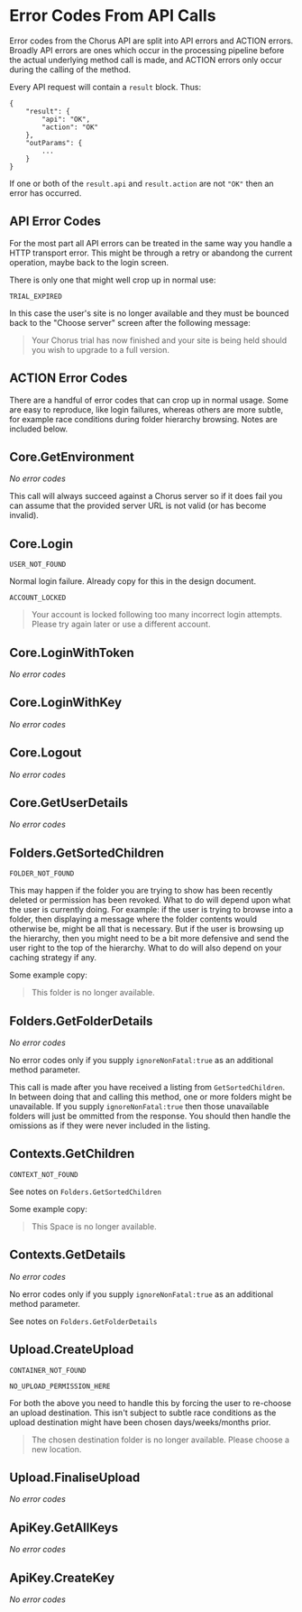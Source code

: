 # Error Codes From API Calls

Error codes from the Chorus API are split into API errors and ACTION errors. Broadly API errors are ones which occur in the processing pipeline before the actual underlying method call is made, and ACTION errors only occur during the calling of the method.

Every API request will contain a `result` block. Thus:

	{
	    "result": {
	        "api": "OK",
	        "action": "OK"
	    },
	    "outParams": {
	    	...
	    }
	}

If one or both of the `result.api` and `result.action` are not `"OK"` then an error has occurred.

## API Error Codes

For the most part all API errors can be treated in the same way you handle a HTTP transport error. This might be through a retry or abandong the current operation, maybe back to the login screen.

There is only one that might well crop up in normal use:

`TRIAL_EXPIRED`

In this case the user's site is no longer available and they must be bounced back to the "Choose server" screen after the following message:

> Your Chorus trial has now finished and your site is being held should you wish to upgrade to a full version.


## ACTION Error Codes


There are a handful of error codes that can crop up in normal usage. Some are easy to reproduce, like login failures, whereas others are more subtle, for example race conditions during folder hierarchy browsing. Notes are included below.


## Core.GetEnvironment

_No error codes_

This call will always succeed against a Chorus server so if it does fail you can assume that the provided server URL is not valid (or has become invalid).

## Core.Login

`USER_NOT_FOUND`

Normal login failure. Already copy for this in the design document.

`ACCOUNT_LOCKED`

> Your account is locked following too many incorrect login attempts. Please try again later or use a different account.


## Core.LoginWithToken

_No error codes_

## Core.LoginWithKey

_No error codes_

## Core.Logout

_No error codes_


## Core.GetUserDetails

_No error codes_

## Folders.GetSortedChildren

`FOLDER_NOT_FOUND`

This may happen if the folder you are trying to show has been recently deleted or permission has been revoked. What to do will depend upon what the user is currently doing. For example: if the user is trying to browse into a folder, then displaying a message where the folder contents would otherwise be, might be all that is necessary. But if the user is browsing up the hierarchy, then you might need to be a bit more defensive and send the user right to the top of the hierarchy. What to do will also depend on your caching strategy if any.

Some example copy:

> This folder is no longer available.


## Folders.GetFolderDetails

_No error codes_

No error codes only if you supply `ignoreNonFatal:true` as an additional method parameter.

This call is made after you have received a listing from `GetSortedChildren`. In between doing that and calling this method, one or more folders might be unavailable. If you supply `ignoreNonFatal:true` then those unavailable folders will just be ommitted from the response. You should then handle the omissions as if they were never included in the listing.


## Contexts.GetChildren

`CONTEXT_NOT_FOUND`

See notes on `Folders.GetSortedChildren`

Some example copy:

> This Space is no longer available.


## Contexts.GetDetails

_No error codes_

No error codes only if you supply `ignoreNonFatal:true` as an additional method parameter.

See notes on `Folders.GetFolderDetails`

## Upload.CreateUpload

`CONTAINER_NOT_FOUND`

`NO_UPLOAD_PERMISSION_HERE`

For both the above you need to handle this by forcing the user to re-choose an upload destination. This isn't subject to subtle race conditions as the upload destination might have been chosen days/weeks/months prior.

> The chosen destination folder is no longer available. Please choose a new location.

## Upload.FinaliseUpload

_No error codes_

## ApiKey.GetAllKeys

_No error codes_

## ApiKey.CreateKey

_No error codes_



